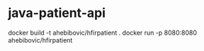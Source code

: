 # java-patient-api

docker build -t ahebibovic/hfirpatient . 
docker run -p 8080:8080 ahebibovic/hfirpatient
